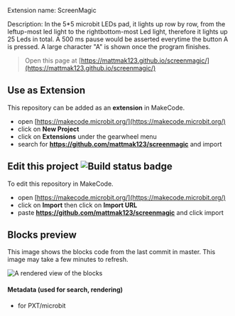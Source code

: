 Extension name: ScreenMagic

Description: In the 5*5 microbit LEDs pad, it lights up row by row, from the leftup-most led light to the rightbottom-most Led light, therefore it lights up 25 Leds in total. A 500 ms pause would be asserted everytime the button A is pressed. A large character "A" is shown once the program finishes. 
> Open this page at [https://mattmak123.github.io/screenmagic/](https://mattmak123.github.io/screenmagic/)

## Use as Extension

This repository can be added as an **extension** in MakeCode.

* open [https://makecode.microbit.org/](https://makecode.microbit.org/)
* click on **New Project**
* click on **Extensions** under the gearwheel menu
* search for **https://github.com/mattmak123/screenmagic** and import

## Edit this project ![Build status badge](https://github.com/mattmak123/screenmagic/workflows/MakeCode/badge.svg)

To edit this repository in MakeCode.

* open [https://makecode.microbit.org/](https://makecode.microbit.org/)
* click on **Import** then click on **Import URL**
* paste **https://github.com/mattmak123/screenmagic** and click import

## Blocks preview

This image shows the blocks code from the last commit in master.
This image may take a few minutes to refresh.

![A rendered view of the blocks](https://github.com/mattmak123/screenmagic/raw/master/.github/makecode/blocks.png)

#### Metadata (used for search, rendering)

* for PXT/microbit
<script src="https://makecode.com/gh-pages-embed.js"></script><script>makeCodeRender("{{ site.makecode.home_url }}", "{{ site.github.owner_name }}/{{ site.github.repository_name }}");</script>
